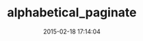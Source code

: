 ---
layout: post
title:  "alphabetical_paginate"
repo:   "lingz/alphabetical_paginate"
date:   2015-02-18 17:14:04
gemurl: https://github.com/lingz/alphabetical_paginate
---